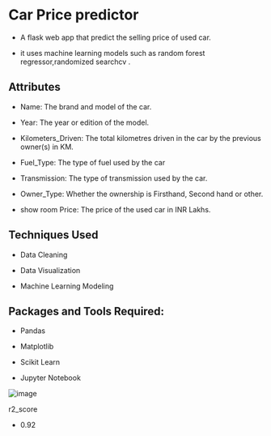 # Car Price predictor 

* A flask web app that predict the selling price of used car.

* it uses machine learning models such as random forest regressor,randomized searchcv .
## Attributes
* Name: The brand and model of the car.

* Year: The year or edition of the model.

* Kilometers_Driven: The total kilometres driven in the car by the previous owner(s) in KM.

* Fuel_Type: The type of fuel used by the car 

* Transmission: The type of transmission used by the car.

* Owner_Type: Whether the ownership is Firsthand, Second hand or other.

* show room Price: The price of the used car in INR Lakhs.



## Techniques Used

* Data Cleaning

* Data Visualization

 * Machine Learning Modeling

## Packages and Tools Required:
* Pandas 

* Matplotlib

* Scikit Learn

* Jupyter Notebook

  
![image](https://user-images.githubusercontent.com/79282753/123615495-fc669100-d822-11eb-9b74-122a41651dc8.png)

r2_score 

* 0.92






